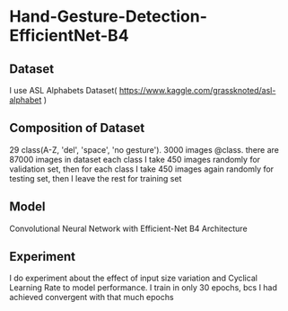 # Hand-Gesture-Detection-EfficientNet-B4
## Dataset 
I use ASL Alphabets Dataset( https://www.kaggle.com/grassknoted/asl-alphabet )

## Composition of Dataset 
29 class(A-Z, 'del', 'space', 'no gesture').
3000 images @class. there are 87000 images in dataset
each class I take 450 images randomly for validation set, then for each class I take 450 images again randomly for testing set, then I leave the rest for training set

## Model
Convolutional Neural Network with Efficient-Net B4 Architecture

## Experiment
I do experiment about the effect of input size variation and Cyclical Learning Rate to model performance.
I train in only 30 epochs, bcs I had achieved convergent with that much epochs

